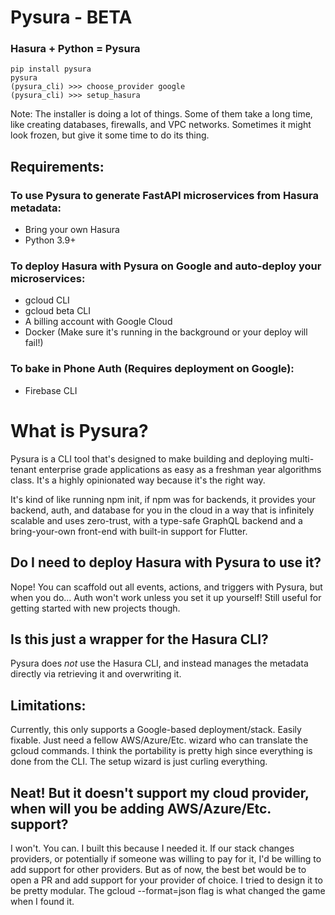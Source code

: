 # Pysura - BETA

### Hasura + Python = Pysura

```commandline
pip install pysura
pysura
(pysura_cli) >>> choose_provider google
(pysura_cli) >>> setup_hasura
```
Note: The installer is doing a lot of things. Some of them take a long time, like
creating databases, firewalls, and VPC networks. Sometimes it might look frozen,
but give it some time to do its thing.

## Requirements:

### To use Pysura to generate FastAPI microservices from Hasura metadata:

- Bring your own Hasura
- Python 3.9+

### To deploy Hasura with Pysura on Google and auto-deploy your microservices:

- gcloud CLI
- gcloud beta CLI
- A billing account with Google Cloud
- Docker (Make sure it's running in the background or your deploy will fail!)

### To bake in Phone Auth (Requires deployment on Google):

- Firebase CLI

# What is Pysura?

Pysura is a CLI tool that's designed to make building and deploying multi-tenant enterprise grade applications as easy
as a freshman year algorithms class. It's a highly opinionated way because it's the right way.

It's kind of like running npm init, if npm was for backends, it provides your backend, auth, and database for you in the
cloud in a way that is infinitely scalable and uses zero-trust, with a type-safe GraphQL backend and a
bring-your-own front-end with built-in support for Flutter.

## Do I need to deploy Hasura with Pysura to use it?

Nope! You can scaffold out all events, actions, and triggers with Pysura, but when you do... Auth won't work unless you
set it up yourself! Still useful for getting started with new projects though.

## Is this just a wrapper for the Hasura CLI?

Pysura does *not* use the Hasura CLI, and instead manages the metadata directly via retrieving it and overwriting it.

## Limitations:

Currently, this only supports a Google-based deployment/stack. Easily fixable. Just need a fellow AWS/Azure/Etc. wizard
who can translate the gcloud commands. I think the portability is pretty high since everything is done from the CLI. The
setup wizard is just curling everything.

## Neat! But it doesn't support my cloud provider, when will you be adding AWS/Azure/Etc. support?

I won't. You can. I built this because I needed it. If our stack changes providers, or potentially if someone was
willing to pay for it, I'd be willing to add support for other providers. But as of now, the best bet would be to open a
PR and add support for your provider of choice. I tried to design it to be pretty modular. The gcloud --format=json flag
is what changed the game when I found it.

